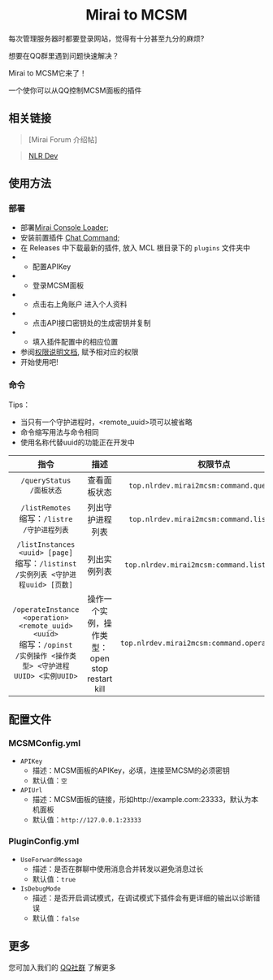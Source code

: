 <center><h1>Mirai to MCSM</h1></center>

每次管理服务器时都要登录网站，觉得有十分甚至九分的麻烦?

想要在QQ群里遇到问题快速解决？

Mirai to MCSM它来了！

一个使你可以从QQ控制MCSM面板的插件

## 相关链接
> [Mirai Forum 介绍帖]

> [NLR Dev](www.nlrdev.top)
## 使用方法
### 部署
- 部署[Mirai Console Loader](https://github.com/iTXTech/mirai-console-loader);
- 安装前置插件 [Chat Command](https://github.com/project-mirai/chat-command);
- 在 Releases 中下载最新的插件, 放入 MCL 根目录下的 `plugins` 文件夹中
- - 配置APIKey
- - 登录MCSM面板
- - 点击右上角账户 进入个人资料
- - 点击API接口密钥处的生成密钥并复制
- - 填入插件配置中的相应位置
- 参阅[权限说明文档](https://docs.mirai.mamoe.net/console/Permissions.html), 赋予相对应的权限
- 开始使用吧!
### 命令
Tips：
- 当只有一个守护进程时，<remote_uuid>项可以被省略
- 命令缩写用法与命令相同
- 使用名称代替uuid的功能正在开发中

|                                                      指令                                                       |                 描述                 |                      权限节点                       |
|:-------------------------------------------------------------------------------------------------------------:|:----------------------------------:|:-----------------------------------------------:|
|                                          `/queryStatus` <br>`/面板状态`                                           |               查看面板状态               |   `top.nlrdev.mirai2mcsm:command.querystatus`   |
|                                  `/listRemotes`<br>缩写：`/listre`<br>`/守护进程列表`                                  |              列出守护进程列表              |   `top.nlrdev.mirai2mcsm:command.listremotes`   |
|                 `/listInstances <uuid> [page]`<br> 缩写：`/listinst`<br>`/实例列表 <守护进程uuid> [页数]`                  |               列出实例列表               |  `top.nlrdev.mirai2mcsm:command.listinstances`  |
| `/operateInstance <operation> <remote_uuid> <uuid>` <br> 缩写：`/opinst` <br> `/实例操作 <操作类型> <守护进程UUID> <实例UUID>` | 操作一个实例，操作类型：open stop restart kill | `top.nlrdev.mirai2mcsm:command.operateinstance` |


## 配置文件
### MCSMConfig.yml

- `APIKey`
  - 描述：MCSM面板的APIKey，必填，连接至MCSM的必须密钥
  - 默认值：`空`
- `APIUrl`
  - 描述：MCSM面板的链接，形如http://example.com:23333，默认为本机面板
  - 默认值：`http://127.0.0.1:23333`
### PluginConfig.yml
- `UseForwardMessage`
  - 描述：是否在群聊中使用消息合并转发以避免消息过长
  - 默认值：`true`
- `IsDebugMode`
  - 描述：是否开启调试模式，在调试模式下插件会有更详细的输出以诊断错误
  - 默认值：`false`


## 更多
您可加入我们的 [QQ社群](https://join.nlrdev.top/) 了解更多
